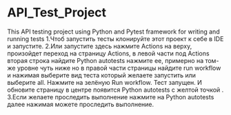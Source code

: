 # API_Test_Project
This API testing project using Python and Pytest framework for writing and running tests
1.Чтоб запустить тесты клонируйте этот проект к себе в IDE и запустите.
2.Или запустите здесь нажмите Actions на верху, произойдет переход на страницу Actions, в левой части под Actions вторая строка найдите Python autotests нажмите ее, примерно на том-же уровне чуть ниже но в правой части страницы найдите run workflow и нажимая выберите вид теста который желаете запустить или выберите all. Нажмите на зелёную Run workflow. Тест запущен. И обновите страницу в центре появится Python autotests с желтой точкой .
3.Если желаете проследить выполнение нажмите на Python autotests далее нажимая можете проследить выполнение.
